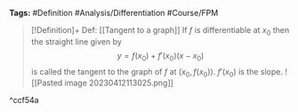 **Tags:** #Definition #Analysis/Differentiation #Course/FPM 

> [!Definition]+ Def: [[Tangent to a graph]]
> If $f$ is differentiable at $x_{0}$ then the straight line given by
> $$y=f(x_{0}) + f'(x_{0})(x-x_{0})$$
> is called the tangent to the graph of $f$ at $(x_{0},f(x_{0}))$. $f'(x_{0})$ is the slope.
> ![[Pasted image 20230412113025.png]]

^ccf54a
